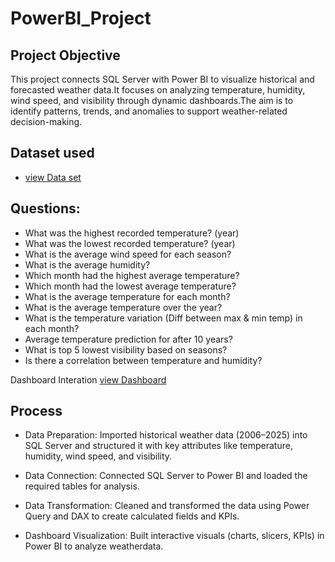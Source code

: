 # PowerBI_Project
## Project Objective
This project connects SQL Server with Power BI to visualize historical and forecasted weather data.It focuses on analyzing temperature, humidity, wind speed, and visibility through dynamic dashboards.The aim is to identify patterns, trends, and anomalies to support weather-related decision-making.

## Dataset used
- <a href="https://github.com/gomathimurthi199930/GitHub_My-projects/blob/main/WeatherHistory.csv"> view Data set</a>

## Questions:
- What was the highest recorded temperature? (year)
- What was the lowest recorded temperature? (year) 
- What is the average wind speed for each season? 
- What is the average humidity?
- Which month had the highest average temperature?
- Which month had the lowest average temperature? 
- What is the average temperature for each month?
- What is the average temperature over the year?
- What is the temperature variation (Diff between max & min temp) in each month?
- Average temperature prediction for after 10 years?
- What is top 5 lowest visibility based on seasons?
- Is there a correlation between temperature and humidity?

 Dashboard Interation <a href="https://github.com/gomathimurthi199930/GitHub_My-projects/blob/main/Weather%20History%20Project.pbix"> view Dashboard</a>

## Process
- Data Preparation: Imported historical weather data (2006–2025) into SQL Server and structured it with key attributes like temperature, humidity, wind speed, and visibility.

- Data Connection: Connected SQL Server to Power BI and loaded the required tables for analysis.

- Data Transformation: Cleaned and transformed the data using Power Query and DAX to create calculated fields and KPIs.

- Dashboard Visualization: Built interactive visuals (charts, slicers, KPIs) in Power BI to analyze weatherdata.
